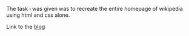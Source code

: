 The task i was given was to recreate the entire homepage of wikipedia using html and css alone.

Link to the <a href="https://medium.com/@govindchandran150/recreating-the-wikipedia-homepage-a0f47e96ee97"> blog</a>
